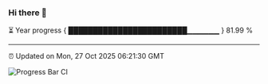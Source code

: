 ### Hi there 👋

⏳ Year progress { ████████████████████████▁▁▁▁▁▁ } 81.99 %

---

⏰ Updated on Mon, 27 Oct 2025 06:21:30 GMT

![Progress Bar CI](https://github.com/code-lakshay/GitHub-Actions-Demo/workflows/Progress%20Bar%20CI/badge.svg)

